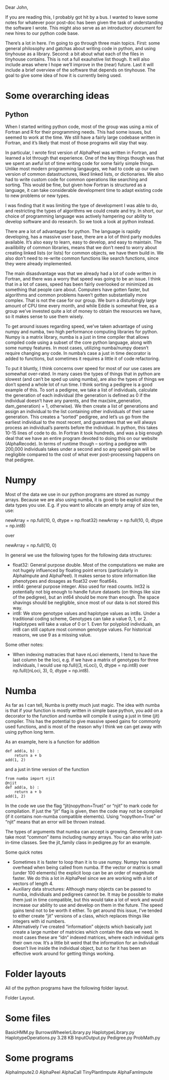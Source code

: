 Dear John,

If you are reading this, I probably got hit by a bus. I wanted to leave some notes for whatever poor post-doc has been given the task of understanding the software I wrote. This might also serve as an introductory document for new hires to our python code base.

There’s a lot in here. I’m going to go through three main topics. First: some general philosophy and gatchas about writing code in python, and using tinyhouse as a library. Second: a bit about what each of the files in tinyhouse contains. This is not a full exauhstive list though. It will also include areas where I hope we’ll improve in the (near) future. Last it will include a brief overview of the software that depends on tinyhouse. The goal to give some idea of how it is currently being used.

Some overarching ideas
======

Python
------

When I started writing python code, most of the group was using a mix of Fortran and R for their programming needs. This had some issues, but seemed to work at the time. We still have a fairly large codebase written in Fortran, and it’s likely that most of those programs will stay that way. 

In particular, I wrote first version of AlphaPeel was written in Fortran, and learned a lot through that experience. One of the key things though was that we spent an awful lot of time writing code for some fairly simple things. Unlike most modern programming langauges, we had to code up our own version of common datastructures, liked linked lists, or dictionaries. We also had to write custom code for common operations like searching and sorting. This would be fine, but given how Fortran is structured as a language, it can take considerable development time to adapt existing code to new problems or new types.

I was finding that it was limiting the type of development I was able to do, and restricting the types of algorithms we could create and try. In short, our choice of programming language was actively hampering our ability to develop software and do research. So we took a look at python instead.

There are a lot of advantages for python. The language is rapidly developing, has a massive user base, there are a lot of third party modules available. It’s also easy to learn, easy to develop, and easy to maintain. The availibility of common libraries, means that we don’t need to worry about creating linked lists (or lists) for common objects, we have them build in. We also don’t need to re-write common functions like search functions, since they were already implemented. 

The main disasdvantage was that we already had a lot of code written in Fortran, and there was a worry that speed was going to be an issue. I think that in a lot of cases, speed has been fairly overlooked or minimized as something that people care about. Computers have gotten faster, but algorithms and common problems haven’t gotten substantially more complex. That is not the case for our group. We burn a disturbingly large amount of CPU time every month, and while Eddie is somewhat free, as a group we’ve invested quite a lot of money to obtain the resources we have, so it makes sense to use them wisely.

To get around issues regarding speed, we’ve taken advantage of using numpy and numba, two high performance computing libraries for python. Numpy is a matrix library, numba is a just in time compiler that allows compiled code using a subset of the core python language, along with some numpy features. In most cases, utilizing numba/numpy doesn’t require changing any code. In numba’s case a just in time decorator is added to functions, but sometimes it requires a little it of code refactoring.

To put it bluntly, I think concerns over speed for most of our use cases are somewhat over-rated. In many cases the types of things that in python are slowest (and can’t be sped up using numba), are also the types of things we don’t spend a whole lot of run time. I think sorting a pedigree is a good example of this. To sort a pedigree, we take a list of individuals, calculate the generation of each individual (the generation is defined as 0 if the individual doesn’t have any parents, and the max(sire_generation, dam_generation) + 1, otherwise). We then create a list of generations and assign an individual to the list containing other individuals of their same generation. This creates a “sorted” pedigree, and let’s us go from the earliest individual to the most recent, and guarantees that we will always process an individual’s parents before the individual. In python, this takes 10-15 lines of code to do. In Fortran it took hundreds, and was a big enough deal that we have an entire program devoted to doing this on our website (AlphaRecode). In terms of runtime though – sorting a pedigree with 200,000 individuals takes under a second and so any speed gain will be negligible compared to the cost of what ever post-processing happens on that pedigree. 

Numpy
=====

Most of the data we use in our python programs are stored as numpy arrays. Because we are also using numba, it is good to be explicit about the data types you use. E.g. if you want to allocate an empty array of size ten, use:

newArray = np.full(10, 0, dtype = np.float32)
newArray = np.full(10, 0, dtype = np.int8)

over 

newArray = np.full(10, 0)

In general we use the following types for the following data structures:

* float32: General purpose double. Most of the computations we make are not hugely influenced by floating point errors (particularly in AlphaImpute and AlphaPeel). It makes sense to store information like phenotypes and dosages as float32 over float64s.
* int64: general purpose integer. Also used for read counts. Int32 is potentially not big enough to handle future datasets (on things like size of the pedigree), but an int64 should be more than enough. The space shavings should be negligible, since most of our data is not stored this way.
* int8: We store genotype values and haplotype values as int8s. Under a traditional coding scheme, Genotypes can take a value 0, 1, or 2. Haplotypes will take a value of 0 or 1. Even for polyploid individuals, an int8 can still capture most common genotype values. For historical reasons, we use 9 as a missing value.

Some other notes:

* When indexing matracies that have nLoci elements, I tend to have the last column be the loci, e.g. if we have a matrix of genotypes for three individuals, I would use np.full((3, nLoci), 0, dtype = np.int8) over np.full((nLoci, 3), 0, dtype = np.int8).


Numba
==

As far as I can tell, Numba is pretty much just magic. The idea with numba is that if your function is mostly written in simple base python, you add on a decorator to the function and numba will compile it using a just in time (jit) compiler. This has the potential to give massive speed gains for commonly used functions, and is most of the reason why I think we can get away with using python long term.

As an example, here is a function for addition

```
def add(a, b) :
    return a + b
add(1, 2)
```

and a just in time version of the function

```
from numba import njit 
@njit
def add(a, b) :
    return a + b
add(1, 2)
```

In the code we use the flag “jit(nopython=True)” or “njit” to mark code for compilation. If just the “jit” flag is given, then the code may not be compiled (if it contains non-numba compatible elements). Using “nopython=True” or “njit” means that an error will be thrown instead.

The types of arguments that numba can accept is growing. Generally it can take most “common” items including numpy arrays. You can also write just-in-time classes. See the jit_family class in pedigree.py for an example.

Some quick notes
* Sometimes it is faster to loop than it is to use numpy. Numpy has some overhead when being called from numba. If the vector or matrix is small (under 100 elements) the explicit loop can be an order of magnitude faster. We do this a lot in AlphaPeel since we are working with a lot of vectors of length 4.
* Auxiliary data structures: Although many objects can be passed to numba, individuals and pedigrees cannot be. It may be possible to make them just in time compatible, but this would take a lot of work and would increase our ability to use and develop on them in the future. The speed gains tend not to be worth it either. To get around this issue, I’ve tended to either create “jit” versions of a class, which replaces things like integers with id numbers.  
* Alternatively I’ve created “information” objects which basically just create a large number of matricies which contain the data we need. In most cases these are “idn” indexed matrices, where each individual gets their own row. It’s a little bit weird that the information for an individual doesn’t live inside the individual object, but so far it has been an effective work around for getting things working.

Folder layouts
==============

All of the python programs have the following folder layout.

Folder Layout.


Some files
==========

BasicHMM.py 
BurrowsWheelerLibrary.py
HaplotypeLibrary.py 
HaplotypeOperations.py  3.28 KB 
InputOutput.py
Pedigree.py
ProbMath.py

Some programs 
===
AlphaImpute2.0
AlphaPeel
AlphaCall
TinyPlantImpute
AlphaFamImpute


